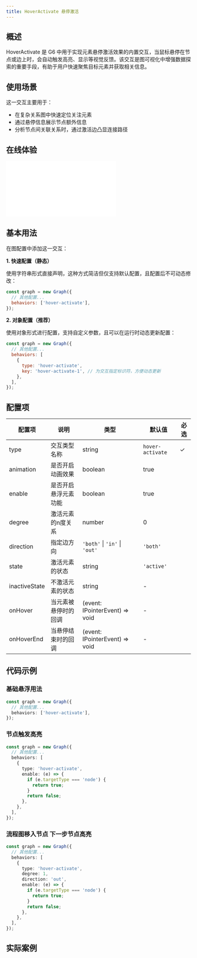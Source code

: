 ```yaml
---
title: HoverActivate 悬停激活
---
```


## 概述

HoverActivate 是 G6 中用于实现元素悬停激活效果的内置交互，当鼠标悬停在节点或边上时，会自动触发高亮、显示等视觉反馈。该交互是图可视化中增强数据探索的重要手段，有助于用户快速聚焦目标元素并获取相关信息。

## 使用场景

这一交互主要用于：

- 在复杂关系图中快速定位关注元素
- 通过悬停信息展示节点额外信息
- 分析节点间关联关系时，通过激活边凸显连接路径

## 在线体验

<embed src="@/common/api/behaviors/hover-activate.md"></embed>

## 基本用法

在图配置中添加这一交互：

**1. 快速配置（静态）**

使用字符串形式直接声明，这种方式简洁但仅支持默认配置，且配置后不可动态修改：

```javascript
const graph = new Graph({
  // 其他配置...
  behaviors: ['hover-activate'],
});
```

**2. 对象配置（推荐）**

使用对象形式进行配置，支持自定义参数，且可以在运行时动态更新配置：

```javascript
const graph = new Graph({
  // 其他配置...
  behaviors: [
    {
      type: 'hover-activate',
      key: 'hover-activate-1', // 为交互指定标识符，方便动态更新
    },
  ],
});
```

## 配置项

| 配置项        | 说明                 | 类型                           | 默认值           | 必选 |
| ------------- | -------------------- | ------------------------------ | ---------------- | ---- |
| type          | 交互类型名称         | string                         | `hover-activate` | ✓    |
| animation     | 是否开启动画效果     | boolean                        | true             |      |
| enable        | 是否开启悬浮元素功能 | boolean                        | true             |      |
| degree        | 激活元素的n度关系    | number                         | 0                |      |
| direction     | 指定边方向           | `'both'` \| `'in'` \| `'out'`  | `'both'`         |      |
| state         | 激活元素的状态       | string                         | `'active'`       |      |
| inactiveState | 不激活元素的状态     | string                         | -                |      |
| onHover       | 当元素被悬停时的回调 | (event: IPointerEvent) => void | -                |      |
| onHoverEnd    | 当悬停结束时的回调   | (event: IPointerEvent) => void | -                |      |

## 代码示例

### 基础悬浮用法

```typescript
const graph = new Graph({
  // 其他配置...
  behaviors: ['hover-activate'],
});
```

### 节点触发高亮

```typescript
const graph = new Graph({
  // 其他配置...
  behaviors: [
    {
      type: 'hover-activate',
      enable: (e) => {
        if (e.targetType === 'node') {
          return true;
        }
        return false;
      },
    },
  ],
});
```

### 流程图移入节点 下一步节点高亮

```typescript
const graph = new Graph({
  // 其他配置...
  behaviors: [
    {
      type: 'hover-activate',
      degree: 1,
      direction: 'out',
      enable: (e) => {
        if (e.targetType === 'node') {
          return true;
        }
        return false;
      },
    },
  ],
});
```

## 实际案例

<Playground path="behavior/canvas/demo/hover-activate.js" rid="default-hover-activate"></Playground>
